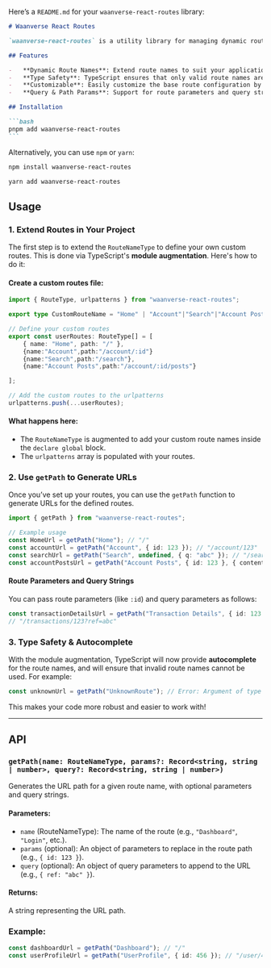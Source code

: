 Here’s a `README.md` for your `waanverse-react-routes` library:

````markdown
# Waanverse React Routes

`waanverse-react-routes` is a utility library for managing dynamic route paths in React applications with TypeScript. It allows users to define their own custom routes while providing full TypeScript support, including route name autocompletion and type safety.

## Features

-   **Dynamic Route Names**: Extend route names to suit your application.
-   **Type Safety**: TypeScript ensures that only valid route names are used.
-   **Customizable**: Easily customize the base route configuration by adding your own routes.
-   **Query & Path Params**: Support for route parameters and query string handling.

## Installation

```bash
pnpm add waanverse-react-routes
```
````

Alternatively, you can use `npm` or `yarn`:

```bash
npm install waanverse-react-routes
```

```bash
yarn add waanverse-react-routes
```

## Usage

### 1. **Extend Routes in Your Project**

The first step is to extend the `RouteNameType` to define your own custom routes. This is done via TypeScript's **module augmentation**. Here's how to do it:

#### **Create a custom routes file:**

```ts
import { RouteType, urlpatterns } from "waanverse-react-routes";

export type CustomRouteName = "Home" | "Account"|"Search"|"Account Posts";

// Define your custom routes
export const userRoutes: RouteType[] = [
    { name: "Home", path: "/" },
    {name:"Account",path:"/account/:id"}
    {name:"Search",path:"/search"},
    {name:"Account Posts",path:"/account/:id/posts"}

];

// Add the custom routes to the urlpatterns
urlpatterns.push(...userRoutes);
```

#### **What happens here:**

-   The `RouteNameType` is augmented to add your custom route names inside the `declare global` block.
-   The `urlpatterns` array is populated with your routes.

### 2. **Use `getPath` to Generate URLs**

Once you’ve set up your routes, you can use the `getPath` function to generate URLs for the defined routes.

```ts
import { getPath } from "waanverse-react-routes";

// Example usage
const HomeUrl = getPath("Home"); // "/"
const accountUrl = getPath("Account", { id: 123 }); // "/account/123"
const searchUrl = getPath("Search", undefined, { q: "abc" }); // "/search?q=abc"
const accountPostsUrl = getPath("Account Posts", { id: 123 }, { content: "posts" }); // "/account/123?content=posts"
```

#### **Route Parameters and Query Strings**

You can pass route parameters (like `:id`) and query parameters as follows:

```ts
const transactionDetailsUrl = getPath("Transaction Details", { id: 123 }, { ref: "abc" });
// "/transactions/123?ref=abc"
```

### 3. **Type Safety & Autocomplete**

With the module augmentation, TypeScript will now provide **autocomplete** for the route names, and will ensure that invalid route names cannot be used. For example:

```ts
const unknownUrl = getPath("UnknownRoute"); // Error: Argument of type '"UnknownRoute"' is not assignable to parameter of type 'RouteNameType'.
```

This makes your code more robust and easier to work with!

---

## API

### `getPath(name: RouteNameType, params?: Record<string, string | number>, query?: Record<string, string | number>)`

Generates the URL path for a given route name, with optional parameters and query strings.

#### **Parameters:**

-   `name` (RouteNameType): The name of the route (e.g., `"Dashboard"`, `"Login"`, etc.).
-   `params` (optional): An object of parameters to replace in the route path (e.g., `{ id: 123 }`).
-   `query` (optional): An object of query parameters to append to the URL (e.g., `{ ref: "abc" }`).

#### **Returns:**

A string representing the URL path.

### Example:

```ts
const dashboardUrl = getPath("Dashboard"); // "/"
const userProfileUrl = getPath("UserProfile", { id: 456 }); // "/user/456"
```